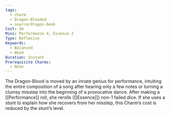 ```yaml
---
tags:
  - charm
  - Dragon-Blooded
  - source/dragon-book
Cost: 5m
Mins: Performance 4, Essence 2
Type: Reflexive
Keywords:
  - Balanced
  - Wood
Duration: Instant
Prerequisite Charms:
  - None
---
```

The Dragon-Blood is moved by an innate genius for performance, intuiting the entire composition of a song after hearing only a few notes or turning a clumsy misstep into the beginning of a provocative dance. After making a [[Performance]] roll, she rerolls ([[Essence]]) non-1 failed dice. If she uses a stunt to explain how she recovers from her misstep, this Charm’s cost is reduced by the stunt’s level.